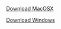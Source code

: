 [Download MacOSX](https://www.dropbox.com/s/prfj536462wspz2/Cocoloco.io.app.zip?dl=0)

[Download Windows](https://www.dropbox.com/s/xpz2two703va0j4/coco_win32.zip?dl=0)
